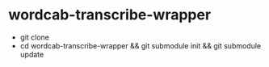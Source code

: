# wordcab-transcribe-wrapper

- git clone
- cd wordcab-transcribe-wrapper && git submodule init && git submodule update
